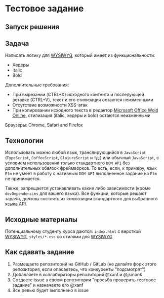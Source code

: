 # Тестовое задание


## Запуск решения


## Задача

Написать логику для [WYSIWYG](https://ru.wikipedia.org/wiki/WYSIWYG), который имеет из функциональности:

- Хедеры
- Italic
- Bold

Дополнительные требования:

- При вырезании (CTRL+X) исходного контента и последующей вставке (CTRL+V), текст и его стилизация остаются неизменными
- Отсутствие возможности XSS-атак
- При копировании исходного текста в редактор [Microsoft Office Wold Online](https://office.live.com/), стилизация (italic, хедеры и bold) остаются неизменными

Браузеры: Chrome, Safari and Firefox

## Технологии

Использовать можно любой язык, транслирующийся в `JavaScript` (`TypeScript`, `CoffeeScript`, `ClojureScript` и тд.) или обычный `JavaScript`, с условием использования только стандартного `DOM API` без дополнительных обвязок фреймворков. То есть,  если, к примеру, язык `Elm` не умеет в работу с нативным `DOM API`  выполненное задание на `Elm` не принимается. 

Также, запрещается устанавливать какие либо зависимости (кроме `devDependencies` для вашего языка). Все функции, которые решают задачи, должны состоять из композиции стандартного для выбранного языка API.

## Исходные материалы

Потенциальному студенту курса даются: `index.html` с версткой [WYSIWYG](https://ru.wikipedia.org/wiki/WYSIWYG), `styles/*.css` со стилями для [WYSIWYG](https://ru.wikipedia.org/wiki/WYSIWYG).

## Как сдавать задание

1. Размещаете репозиторий на GitHub / GitLab (не делайте форк этого репозитория, если опасаетесь, что конкуренты "подсмотрят")
2. Добавляете в коллабораторы репозитория @xanf и @jsmonk
3. Создаете issue в своем репозитории "просьба проверить тестовое задание" и назначаете его @xanf
4. Все ревью будет выполнено в issue
